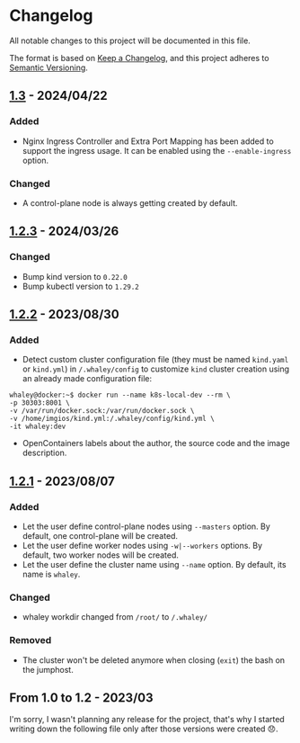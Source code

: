 # Changelog

All notable changes to this project will be documented in this file.

The format is based on [Keep a Changelog](https://keepachangelog.com/en/1.0.0/),
and this project adheres to [Semantic Versioning](https://semver.org/spec/v2.0.0.html).

## [1.3] - 2024/04/22

### Added

- Nginx Ingress Controller and Extra Port Mapping has been added to support the ingress usage. It can be enabled using the `--enable-ingress` option.

### Changed

- A control-plane node is always getting created by default.

## [1.2.3] - 2024/03/26

### Changed

- Bump kind version to `0.22.0`
- Bump kubectl version to `1.29.2`

## [1.2.2] - 2023/08/30

### Added

- Detect custom cluster configuration file (they must be named `kind.yaml` or `kind.yml`) in `/.whaley/config` to customize `kind` cluster creation using an already made configuration file:

```shell
whaley@docker:~$ docker run --name k8s-local-dev --rm \
-p 30303:8001 \
-v /var/run/docker.sock:/var/run/docker.sock \
-v /home/imgios/kind.yml:/.whaley/config/kind.yml \
-it whaley:dev
```

- OpenContainers labels about the author, the source code and the image description.

## [1.2.1] - 2023/08/07

### Added

- Let the user define control-plane nodes using `--masters` option. By default, one control-plane will be created.
- Let the user define worker nodes using `-w|--workers` options. By default, two worker nodes will be created.
- Let the user define the cluster name using `--name` option. By default, its name is `whaley`.

### Changed

- whaley workdir changed from `/root/` to `/.whaley/`

### Removed

- The cluster won't be deleted anymore when closing (`exit`) the bash on the jumphost.

## From 1.0 to 1.2 - 2023/03

I'm sorry, I wasn't planning any release for the project, that's why I started writing down the following file only after those versions were created 😞.

[unreleased]: https://github.com/imgios/whaley/compare/main...dev
[1.2.1]: https://github.com/imgios/whaley/releases/tag/1.2.1
[1.2.2]: https://github.com/imgios/whaley/releases/tag/1.2.2
[1.2.3]: https://github.com/imgios/whaley/releases/tag/1.2.3
[1.3]: https://github.com/imgios/whaley/releases/tag/1.3
